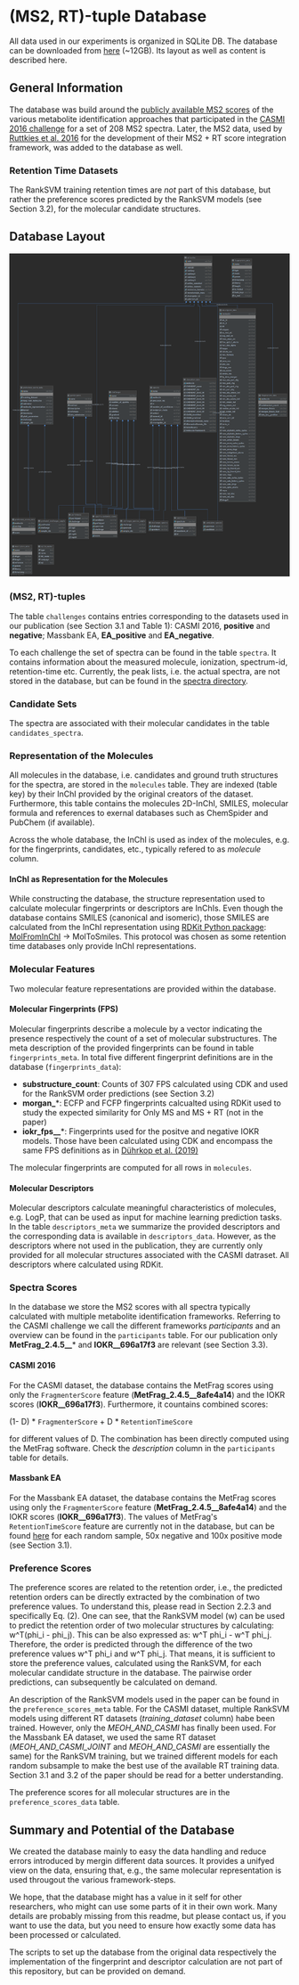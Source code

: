 # (MS2, RT)-tuple Database

All data used in our experiments is organized in SQLite DB. The database can be
downloaded from [here](https://drive.google.com/file/d/1HKooW9p6huiKFt4k9jhX80k6GsmHI9yE/view?usp=sharing) (~12GB). Its layout as well as content is described here.   

## General Information

The database was build around the [publicly available MS2 scores](https://sourceforge.net/p/casmi/web/HEAD/tree/web/2016/contest/submissions/)
of the various metabolite identification approaches that participated in the
[CASMI 2016 challenge](http://www.casmi-contest.org/2016/index.shtml) for a set
of 208 MS2 spectra. Later, the MS2 data, used by
[Ruttkies et al. 2016](https://jcheminf.biomedcentral.com/articles/10.1186/s13321-016-0115-9)
for the development of their MS2 + RT score integration framework, was added to
 the database as well.

### Retention Time Datasets

The RankSVM training retention times are _not_ part of this database, but rather
the preference scores predicted by the RankSVM models (see Section 3.2), for the
molecular candidate structures.

## Database Layout

![database_layout](/data/db_layout.png)

### (MS2, RT)-tuples

The table ```challenges``` contains entries corresponding to the datasets used
in our publication (see Section 3.1 and Table 1): CASMI 2016, **positive** and
**negative**; Massbank EA, **EA_positive** and **EA_negative**.

To each challenge the set of spectra can be found in the table ```spectra```. It
contains information about the measured molecule, ionization, spectrum-id,
retention-time etc. Currently, the peak lists, i.e. the actual spectra,
are not stored in the database, but can be found in the [spectra directory](/data/spectra/).

### Candidate Sets

The spectra are associated with their molecular candidates in the table
```candidates_spectra```.

### Representation of the Molecules

All molecules in the database, i.e. candidates and ground truth structures for
the spectra, are stored in the ```molecules``` table. They are indexed (table key) by their
InChI provided by the original creators of the dataset. Furthermore, this table
contains the molecules 2D-InChI, SMILES, molecular formula and references to
exernal databases such as ChemSpider and PubChem (if available).

Across the whole database, the InChI is used as index of the molecules, e.g. for
the fingerprints, candidates, etc., typically refered to as *molecule* column.

#### InChI as Representation for the Molecules

While constructing the database, the structure representation used to calculate
molecular fingerprints or descriptors are InChIs. Even though the database
contains SMILES (canonical and isomeric), those SMILES are calculated from the
InChI representation using [RDKit Python package](http://rdkit.org/docs/api-docs.html):
[MolFromInChI](http://rdkit.org/docs/source/rdkit.Chem.inchi.html#rdkit.Chem.inchi.MolFromInchi)
-> MolToSmiles. This protocol was chosen as some retention time databases only
provide InChI representations.

### Molecular Features

Two molecular feature representations are provided within the database.

#### Molecular Fingerprints (FPS)

Molecular fingerprints describe a molecule by a vector indicating the presence
respectively the count of a set of molecular substructures. The meta description
of the provided fingerprints can be found in table ```fingerprints_meta```. In
total five different fingerprint definitions are in the database (```fingerprints_data```):
- **substructure_count**: Counts of 307 FPS calculated using CDK and
  used for the RankSVM order predictions (see Section 3.2)
- **morgan_***: ECFP and FCFP fingerprints calcualted using RDKit used to study
  the expected similarity for Only MS and MS + RT (not in the paper)
- **iokr_fps__***: Fingerprints used for the positve and negative IOKR models.
  Those have been calculated using CDK and encompass the same FPS definitions as
  in [Dührkop et al. (2019)](https://www.nature.com/articles/s41592-019-0344-8)

The molecular fingerprints are computed for all rows in ```molecules```.

#### Molecular Descriptors

Molecular descriptors calculate meaningful characteristics of molecules, e.g.
LogP, that can be used as input for machine learning prediction tasks. In the
table ```descriptors_meta``` we summarize the provided descriptors and the
corresponding data is available in ```descriptors_data```. However, as the
descriptors where not used in the publication, they are currently only provided
for all molecular structures associated with the CASMI datraset. All descriptors
where calculated using RDKit.

### Spectra Scores

In the database we store the MS2 scores with all spectra typically calculated
with multiple metabolite identification frameworks. Referring to the CASMI
challenge we call the different frameworks *participants* and an overview can
be found in the ```participants``` table. For our publication only 
**MetFrag_2.4.5__*** and **IOKR__696a17f3** are relevant (see Section 3.3).

#### CASMI 2016

For the CASMI dataset, the database contains the MetFrag scores using only
the ```FragmenterScore``` feature (**MetFrag_2.4.5__8afe4a14**) and the IOKR scores
(**IOKR__696a17f3**). Furthermore, it countains combined scores:

(1- D) * ```FragmenterScore``` + D *  ```RetentionTimeScore```

for different values of D. The combination has been directly computed using the
MetFrag software. Check the *description* column in the ```participants``` table 
for details. 

#### Massbank EA

For the Massbank EA dataset, the database contains the MetFrag scores using only
the ```FragmenterScore``` feature (**MetFrag_2.4.5__8afe4a14**) and the IOKR scores
(**IOKR__696a17f3**). The values of MetFrag's ```RetentionTimeScore``` feature are
currently not in the database, but can be found [here](/data/metfrag_RetentionTimeScore_EA)
for each random sample, 50x negative and 100x positive mode (see Section 3.1).

### Preference Scores

The preference scores are related to the retention order, i.e., the predicted 
retention orders can be directly extracted by the combination of two preference
values. To understand this, please read in Section 2.2.3 and specifically Eq. (2). 
One can see, that the RankSVM model (w) can be used to predict the retention order
of two molecular structures by calculating: w^T(phi_i - phi_j). This can be also
expressed as: w^T phi_i - w^T phi_j. Therefore, the order is predicted through 
the difference of the two preference values w^T phi_i and w^T phi_j. That means,
it is sufficient to store the preference values, calculated using the RankSVM, 
for each molecular candidate structure in the database. The pairwise order 
predictions, can subsequently be calculated on demand. 

An description of the RankSVM models used in the paper can be found in the
```preference_scores_meta``` table. For the CASMI dataset, multiple RankSVM 
models using different RT datasets (*training_dataset* column) habe been 
trained. However, only the *MEOH_AND_CASMI* has finally been used. For the 
Massbank EA dataset, we used the same RT dataset (*MEOH_AND_CASMI_JOINT*
and *MEOH_AND_CASMI* are essentially the same) for the RankSVM training,
but we trained different models for each random subsample to make the best
use of the available RT training data. Section 3.1 and 3.2 of the paper 
should be read for a better understanding.

The preference scores for all molecular structures are in the ```preference_scores_data```
table.

## Summary and Potential of the Database

We created the database mainly to easy the data handling and reduce errors
introduced by mergin different data sources. It provides a unifyed view on the
data, ensuring that, e.g., the same molecular representation is used througout the
various framework-steps. 

We hope, that the database might has a value in it self for other researchers,
who might can use some parts of it in their own work. Many details are probably
missing from this readme, but please contact us, if you want to use the data,
but you need to ensure how exactly some data has been processed or calculated. 

The scripts to set up the database from the original data respectively the 
implementation of the fingerprint and descriptor calculation are not part of this 
repository, but can be provided on demand.
